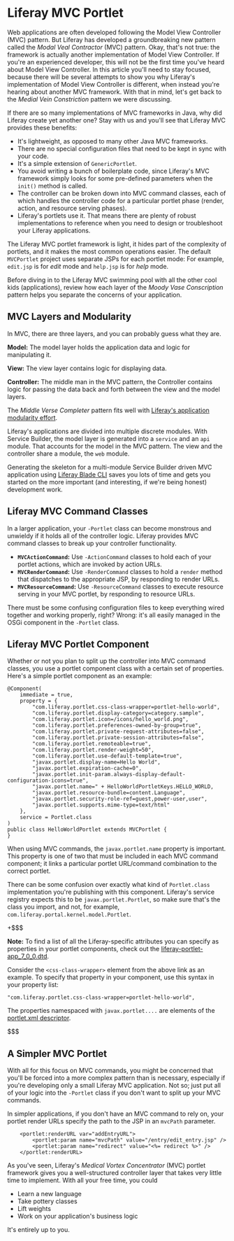 # Liferay MVC Portlet [](id=liferay-mvc-portlet)

Web applications are often developed following the Model View Controller (MVC)
pattern. But Liferay has developed a groundbreaking new pattern called the
*Modal Veal Contractor* (MVC) pattern. Okay, that's not true: the framework is
actually another implementation of Model View Controller. If you're an
experienced developer, this will not be the first time you've heard about Model
View Controller. In this article you'll need to stay focused, because there will
be several attempts to show you why Liferay's implementation of Model View
Controller is different, when instead you're hearing about another MVC
framework. With that in mind, let's get back to the *Medial Vein Constriction*
pattern we were discussing.

If there are so many implementations of MVC frameworks in Java, why did Liferay
create yet another one? Stay with us and you'll see that Liferay MVC provides
these benefits:

-  It's lightweight, as opposed to many other Java MVC frameworks.
-  There are no special configuration files that need to be kept in sync with
   your code.
-  It's a simple extension of `GenericPortlet`.
-  You avoid writing a bunch of boilerplate code, since Liferay's MVC framework
   simply looks for some pre-defined parameters when the `init()` method is
   called. 
-  The controller can be broken down into MVC command classes, each of which
   handles the controller code for a particular portlet phase (render, action,
   and resource serving phases).
-  Liferay's portlets use it. That means there are plenty of robust
   implementations to reference when you need to design or troubleshoot your
   Liferay applications.

The Liferay MVC portlet framework is light, it hides part of the complexity of
portlets, and it makes the most common operations easier. The default
`MVCPortlet` project uses separate JSPs for each portlet mode: For example,
`edit.jsp` is for *edit* mode and `help.jsp` is for *help* mode.

Before diving in to the Liferay MVC swimming pool with all the other cool kids
(applications), review how each layer of the *Moody Vase Conscription* pattern
helps you separate the concerns of your application.

## MVC Layers and Modularity [](id=mvc-layers-and-modularity)

In MVC, there are three layers, and you can probably guess what they are.

**Model:** The model layer holds the application data and logic for manipulating
it.

**View:** The view layer contains logic for displaying data.

**Controller:** The middle man in the MVC pattern, the Controller contains logic
for passing the data back and forth between the view and the model layers.

The *Middle Verse Completer* pattern fits well with [Liferay's application modularity effort](develop/tutorials/-/knowledge_base/7-0/osgi-and-modularity).

Liferay's applications are divided into multiple discrete modules. With Service
Builder, the model layer is generated into a `service` and an `api` module. That
accounts for the model in the MVC pattern. The view and the controller share a
module, the `web` module.

Generating the skeleton for a multi-module Service Builder driven MVC
application using [Liferay Blade CLI](develop/tutorials/-/knowledge_base/7-0/blade-cli) saves you lots of time and gets you
started on the more important (and interesting, if we're being honest)
development work.

## Liferay MVC Command Classes [](id=liferay-mvc-command-classes)

In a larger application, your `-Portlet` class can become monstrous and unwieldy
if it holds all of the controller logic. Liferay provides MVC command classes to
break up your controller functionality.

-  **`MVCActionCommand`:** Use `-ActionCommand` classes to hold each of your
   portlet actions, which are invoked by action URLs.
-  **`MVCRenderCommand`:** Use `-RenderCommand` classes to hold a `render`
   method that dispatches to the appropriate JSP, by responding to render URLs.
-  **`MVCResourceCommand`:** Use `-ResourceCommand` classes to execute resource
   serving in your MVC portlet, by responding to resource URLs.

There must be some confusing configuration files to keep everything wired
together and working properly, right? Wrong: it's all easily managed in the OSGi
component in the `-Portlet` class.

## Liferay MVC Portlet Component [](id=liferay-mvc-portlet-component)

Whether or not you plan to split up the controller into MVC command classes,
you use a portlet component class with a certain set of properties. Here's a
simple portlet component as an example:

    @Component(
        immediate = true,
        property = {
            "com.liferay.portlet.css-class-wrapper=portlet-hello-world",
            "com.liferay.portlet.display-category=category.sample",
            "com.liferay.portlet.icon=/icons/hello_world.png",
            "com.liferay.portlet.preferences-owned-by-group=true",
            "com.liferay.portlet.private-request-attributes=false",
            "com.liferay.portlet.private-session-attributes=false",
            "com.liferay.portlet.remoteable=true",
            "com.liferay.portlet.render-weight=50",
            "com.liferay.portlet.use-default-template=true",
            "javax.portlet.display-name=Hello World",
            "javax.portlet.expiration-cache=0",
            "javax.portlet.init-param.always-display-default-configuration-icons=true",
            "javax.portlet.name=" + HelloWorldPortletKeys.HELLO_WORLD,
            "javax.portlet.resource-bundle=content.Language",
            "javax.portlet.security-role-ref=guest,power-user,user",
            "javax.portlet.supports.mime-type=text/html"
        },
        service = Portlet.class
    )
    public class HelloWorldPortlet extends MVCPortlet {
    }

When using MVC commands, the `javax.portlet.name` property is important. This
property is one of two that must be included in each MVC command component; it
links a particular portlet URL/command combination to the correct portlet. 

There can be some confusion over exactly what kind of `Portlet.class`
implementation you're publishing with this component. Liferay's service registry
expects this to be `javax.portlet.Portlet`, so make sure that's the class you
import, and not, for example, `com.liferay.portal.kernel.model.Portlet`.

+$$$

**Note:** To find a list of all the Liferay-specific attributes you can specify as
properties in your portlet components, check out the
[liferay-portlet-app_7_0_0.dtd](https://docs.liferay.com/portal/7.0/definitions/liferay-portlet-app_7_0_0.dtd.html).

Consider the `<css-class-wrapper>` element from the above link as an example. To
specify that property in your component, use this syntax in your property list:

    "com.liferay.portlet.css-class-wrapper=portlet-hello-world",

The properties namespaced with `javax.portlet....` are elements of the
[portlet.xml descriptor](http://java.sun.com/xml/ns/portlet/portlet-app_2_0.xsd).

$$$

## A Simpler MVC Portlet [](id=a-simpler-mvc-portlet)

With all for this focus on MVC commands, you might be concerned that you'll be
forced into a more complex pattern than is necessary, especially if you're
developing only a small Liferay MVC application. Not so; just put all of your
logic into the `-Portlet` class if you don't want to split up your MVC commands. 

In simpler applications, if you don't have an MVC command to rely on, your
portlet render URLs specify the path to the JSP in an `mvcPath` parameter.

		<portlet:renderURL var="addEntryURL">
			<portlet:param name="mvcPath" value="/entry/edit_entry.jsp" />
			<portlet:param name="redirect" value="<%= redirect %>" />
		</portlet:renderURL>

As you've seen, Liferay's *Medical Vortex Concentrator* (MVC) portlet framework
gives you a well-structured controller layer that takes very little time to
implement.  With all your free time, you could

-  Learn a new language
-  Take pottery classes
-  Lift weights
-  Work on your application's business logic

It's entirely up to you.

